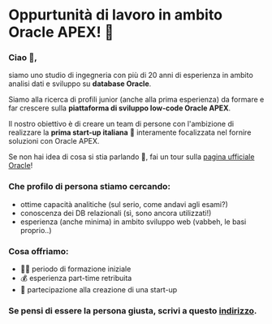 # Oppurtunità di lavoro in ambito Oracle APEX! 🚀
 
### Ciao 👋, 

siamo uno studio di ingegneria con più di 20 anni di esperienza in ambito analisi dati e sviluppo su **database Oracle**.

Siamo alla ricerca di profili junior (anche alla prima esperienza) da formare e far crescere sulla **piattaforma di sviluppo low-code Oracle APEX**.

Il nostro obiettivo è di creare un team di persone con l'ambizione di realizzare la **prima start-up italiana** 🌱 interamente focalizzata nel fornire soluzioni con Oracle APEX.

Se non hai idea di cosa si stia parlando 🙈, fai un tour sulla [pagina ufficiale Oracle](https://apex.oracle.com/it/platform/)! 

### Che profilo di persona stiamo cercando:

- ottime capacità analitiche (sul serio, come andavi agli esami?)
- conoscenza dei DB relazionali (sì, sono ancora utilizzati!)
- esperienza (anche minima) in ambito sviluppo web (vabbeh, le basi proprio..)

### Cosa offriamo:
- 👨‍🎓 periodo di formazione iniziale
- 💰 esperienza part-time retribuita
- 🤩 partecipazione alla creazione di una start-up

### Se pensi di essere la persona giusta, scrivi a questo [indirizzo](mailto:sviluppo@capancioni.com).







